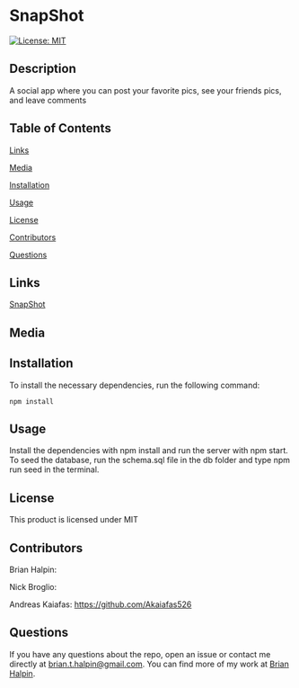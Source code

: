 # SnapShot
[![License: MIT](https://img.shields.io/badge/License-MIT-yellow.svg)](https://opensource.org/licenses/MIT)

## Description
A social app where you can post your favorite pics, see your friends pics, and leave comments

## Table of Contents

[Links](#links)

[Media](#media)

[Installation](#installation)

[Usage](#usage)

[License](#license)

[Contributors](#contributors)

[Questions](#questions)

## Links
[SnapShot](https://snapshotban.herokuapp.com/)

## Media


## Installation
To install the necessary dependencies, run the following command:

    npm install

## Usage
Install the dependencies with npm install and run the server with npm start.  To seed the database, run the schema.sql file in the db folder and type npm run seed in the terminal.

## License
This product is licensed under MIT

## Contributors
Brian Halpin:

Nick Broglio:

Andreas Kaiafas: https://github.com/Akaiafas526

## Questions
If you have any questions about the repo, open an issue or contact me directly at <brian.t.halpin@gmail.com>. You can find more
    of my work at [Brian Halpin](https://github.com/bthalpin).
